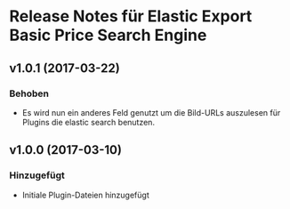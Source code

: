 # Release Notes für Elastic Export Basic Price Search Engine

## v1.0.1 (2017-03-22)

### Behoben
- Es wird nun ein anderes Feld genutzt um die Bild-URLs auszulesen für Plugins die elastic search benutzen.

## v1.0.0 (2017-03-10)

### Hinzugefügt
- Initiale Plugin-Dateien hinzugefügt